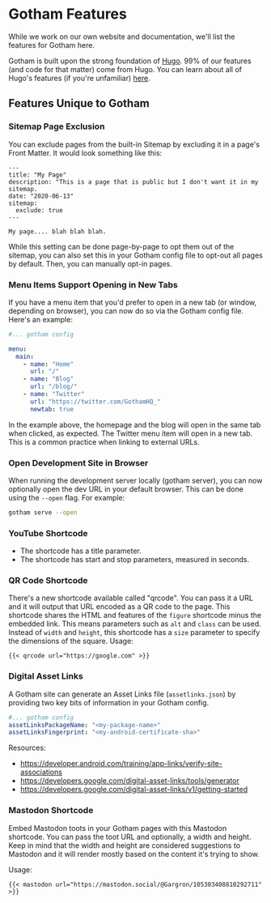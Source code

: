 # Gotham Features

While we work on our own website and documentation, we'll list the features for Gotham here.

Gotham is built upon the strong foundation of [Hugo](https://gohugo.io).
99% of our features (and code for that matter) come from Hugo.
You can learn about all of Hugo's features (if you're unfamiliar) [here](https://gohugo.io/about/features/).


## Features Unique to Gotham

### Sitemap Page Exclusion

You can exclude pages from the built-in Sitemap by excluding it in a page's Front Matter.
It would look something like this:

```
---
title: "My Page"
description: "This is a page that is public but I don't want it in my sitemap.
date: "2020-06-13"
sitemap:
  exclude: true
---

My page.... blah blah blah.
```

While this setting can be done page-by-page to opt them out of the sitemap, you can also set this in your Gotham config file to opt-out all pages by default.
Then, you can manually opt-in pages.

### Menu Items Support Opening in New Tabs

If you have a menu item that you'd prefer to open in a new tab (or window, depending on browser), you can now do so via the Gotham config file.
Here's an example:

```yaml
#... gotham config

menu:
  main:
    - name: "Home"
      url: "/"
    - name: "Blog"
      url: "/blog/"
    - name: "Twitter"
      url: "https://twitter.com/GothamHQ_"
      newtab: true
```

In the example above, the homepage and the blog will open in the same tab when clicked, as expected.
The Twitter menu item will open in a new tab.
This is a common practice when linking to external URLs.

### Open Development Site in Browser

When running the development server locally (gotham server), you can now optionally open the dev URL in your default browser.
This can be done using the `--open` flag. For example:

```bash
gotham serve --open
```

### YouTube Shortcode

- The shortcode has a title parameter.
- The shortcode has start and stop parameters, measured in seconds.

### QR Code Shortcode

There's a new shortcode available called "qrcode".
You can pass it a URL and it will output that URL encoded as a QR code to the page.
This shortcode shares the HTML and features of the `figure` shortcode minus the embedded link.
This means parameters such as `alt` and `class` can be used.
Instead of `width` and `height`, this shortcode has a `size` parameter to specify the dimensions of the square.
Usage:

```
{{< qrcode url="https://google.com" >}}
```

### Digital Asset Links

A Gotham site can generate an Asset Links file (`assetlinks.json`) by providing two key bits of information in your Gotham config.

```yaml
#... gotham config
assetLinksPackageName: "<my-package-name>"
assetLinksFingerprint: "<my-android-certificate-sha>"
```

Resources:

- https://developer.android.com/training/app-links/verify-site-associations
- https://developers.google.com/digital-asset-links/tools/generator
- https://developers.google.com/digital-asset-links/v1/getting-started

### Mastodon Shortcode

Embed Mastodon toots in your Gotham pages with this Mastodon shortcode.
You can pass the toot URL and optionally, a width and height.
Keep in mind that the width and height are considered suggestions to Mastodon and it will render mostly based on the content it's trying to show.

Usage:

```
{{< mastodon url="https://mastodon.social/@Gargron/105303408810292711" >}}
```
